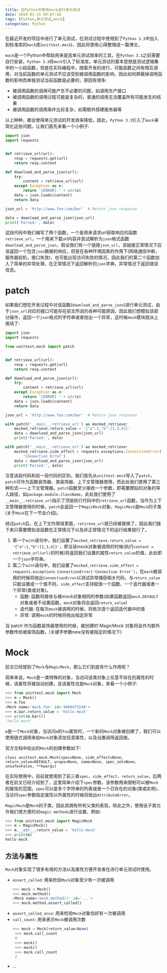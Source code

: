 ```yaml
---
title: 在Python中使用mock进行单元测试
date: 2018-01-15 09:07:28
tags: [Python,单元测试,mock]
categories: Python
---
```


在最近开发的项目中进行了单元测试，在测试过程中使用到了`Python 3.3`中加入到标准库的`mock`库(`unittest.mock`)，因此将使用心得整理成一篇博文。

<!-- more -->

`mock`是一个Python中帮助用来提高单元测试效率的工具，在`Python 3.3`之前需要自行安装，`Python 3.3`将`mock`引入了标准库。单元测试的基本思想是测试逻辑集中的一小段函数，但是在实际编程中，随着开发的进行，可能函数之间有相互调用，对当前函数的单元测试不应该受到被调用函数的影响，因此如何屏蔽掉调用函数的影响而单独测试当前函数是必要的，原因有很多:

* 被调用函数的调用可能产生不必要的问题，如调用生产接口
* 被调用函数的调用过程可能是复杂的，普通的调用无法覆盖所有可能发生的结果
* 被调用函数的调用条件比较复杂，如需额外搭建服务器等

以上种种，都会使得单元测试的开发效率降低，因此，`Python 3.3`引入了`mock`来简化这些问题。让我们首先来看一个小例子:


```Python
import json
import requests


def retrieve_url(url):
    resp = requests.get(url)
    return resp.content

def download_and_parse_json(url):
    try:
        content = retrieve_url(url)
    except Exception as e:
        return '[ERROR] ' + str(e)
    data = json.loads(content)
    return data

json_url = 'http://www.foo.com/bar'  # Return json response

data = download_and_parse_json(json_url)
print('Parsed:', data)
```

这段代码中我们编写了两个函数，一个是用来请求url获取响应的函数`retrieve_url`，一个用来下载url内容并尝试解析为`json`格式函数`download_and_parse_json`，假设我们有一个链接`json_url`，该链接正常情况下应该返回一个包含`json`数据的响应，但是在各种环境因素的作用下(网络通信中断，服务器宕机，接口失效)，也可能出现访问失败的情况，因此我们的第二个函数加入了简单的异常处理，在正常情况下返回解析的`json`字典，异常情况下返回错误信息。

# patch

如果我们想在开发过程中对该函数(`download_and_parse_json`)进行单元测试，由于`json_url`对应的接口可能存在前文所说的各种可能原因，因此我们想模拟该部分操作，返回一个`json`格式的字符串或者抛出一个异常，这时候`mock`模块就派上用场了:

```Python
import json
import requests

from unittest.mock import patch


def retrieve_url(url):
    resp = requests.get(url)
    return resp.content

def download_and_parse_json(url):
    try:
        content = retrieve_url(url)
    except Exception as e:
        return '[ERROR] ' + str(e)
    data = json.loads(content)
    return data

json_url = 'http://www.foo.com/bar'  # Return json response

with patch('__main__.retrieve_url') as mocked_retrieve:
    mocked_retrieve.return_value = '{"a":1,"b":[1,3,4]}'
    data = download_and_parse_json(json_url)
    print('Parsed:', data)

with patch('__main__.retrieve_url') as mocked_retrieve:
    mocked_retrieve.side_effect = requests.exceptions.ConnectionError(
        'Connection Error')
    data = download_and_parse_json(json_url)
    print('Parsed:', data)
```

注意该段代码和前一段代码的区别，我们首先从`unittest.mock`导入了`patch`，`patch`可作为函数装饰器、类装饰器、上下文管理器使用，而此处我们使用了第三种形式——上下文管理器。`patch`函数至少接收一个参数，即需要模拟的对象的导入路径，如`package.module.ClassName`，此处我们使用了`__main__.retrieve_url`指示了顶层执行代码中的`retrieve_url`函数，当作为上下文管理器使用的时候，`patch`会返回一个`MagicMock`对象，`MagicMock`是`Mock`的子类(关于`Mock`在下一节会介绍)。

经过`patch`后，在上下文作用域里面，`retireve_url`就已经被替换了，因此我们接下来只需要模拟该函数在正常情况下以及非正常情况下的运行结果就行了。

1. 第一个`with`语句中，我们设置了`mocked_retrieve.return_value = '{"a":1,"b":[1,3,4]}'`，即当该mock对象被调用的时候(执行`content = retrieve_url(url)`的时候)将返回我们设置的属性`return_value`的值，此处即一个`json`字符串。
2. 第二个`with`语句中，我们设置了`mocked_retrieve.side_effect = requests.exceptions.ConnectionError('Connection Error')`，在`mock`被调用的时候将抛出`ConnectionError`以测试异常捕获相关代码，与`return_value`只能设置成一个值不同，`side_effect`支持赋值一个函数、一个迭代器或者一个异常(类或对象)。
	* 函数: 函数将接收与被mock对象相同的参数(如果函数返回`mock.DEFAULT`对象或者不设置函数，`mock`对象将会返回`return_value`)
	* 迭代器: 在每次`mock`被调用的时候，将依次逐个返回迭代器中的值
	* 异常: 调用`mock`的时候将抛出指定异常

<div class="tip">
当`patch`作为函数装饰器使用的时候，被创建的`MagicMock`对象将会作为额外参数传给被装饰函数。(关键字参数new没有被指定的情况下)
</div>

# Mock

前文已经提到了`Mock`与`MagicMock`，那么它们到底有什么作用呢？

简单来说，`Mock`是一类特殊的对象，当访问该类对象上任意不存在的属性的时候，该属性将被自动创建，且该属性也是`Mock`对象，来看一个小例子:

```Python
>>> from unittest.mock import Mock
>>> m = Mock()
>>> m.foo
<Mock name='mock.foo' id='4404473248'>
>>> m.bar.return_value = 'hello mock'
>>> print(m.bar())
'hello mock'
```

`m`是一个`Mock`对象，当访问`m`的`foo`属性时，一个新的`Mock`对象被创建了，我们可以使用链式调用来给`Mock`对象添加任意属性，以及设置调用返回值。

官方文档中给出的`Mock`的创建参数如下:

```
class unittest.mock.Mock(spec=None, side_effect=None, return_value=DEFAULT, wraps=None, name=None, spec_set=None, unsafe=False, **kwargs)
```

在实际使用中，目前就使用到了前三者`spec`、`side_effect`、`return_value`，后两者在前文已经介绍到了，这里简单介绍下`spec`参数，该参数用来限制可以被`Mock`的属性的范围，`spec`可以是多个字符串的列表或者一个已存在的对象(类或实例)，当访问`spec`参数指定属性以外属性的时候将抛出`AttributeError`。

`MagicMock`是`Mock`的子类，因此其拥有所有父类的表现，除此之外，使用该子类允许我们很方便的对`magic methods`进行设置，例如:

```Python
>>> from unittest.mock import MagicMock
>>> m = MagicMock()
>>> m.__str__.return_value = 'hello mock'
>>> print(m)
hello mock
```

## 方法与属性

`Mock`对象实现了很多有用的方法以及属性方便开发者在进行单元测试时使用。

* `assert_called`: 用来检验`Mock`对象至少有一次被调用
	```Python
	>>> mock = Mock()
	>>> mock.method()
	<Mock name='mock.method()' id='...'>
	>>> mock.method.assert_called()
	```
* `assert_called_once`: 用来检验`Mock`对象恰好有一次被调用
* `call_count`: 用来表示`Mock`被调用次数
   ```Python
   >>> mock = Mock(return_value=None)
	>>> mock.call_count
	0
	>>> mock()
	>>> mock()
	>>> mock.call_count
	2
   ```
* ...